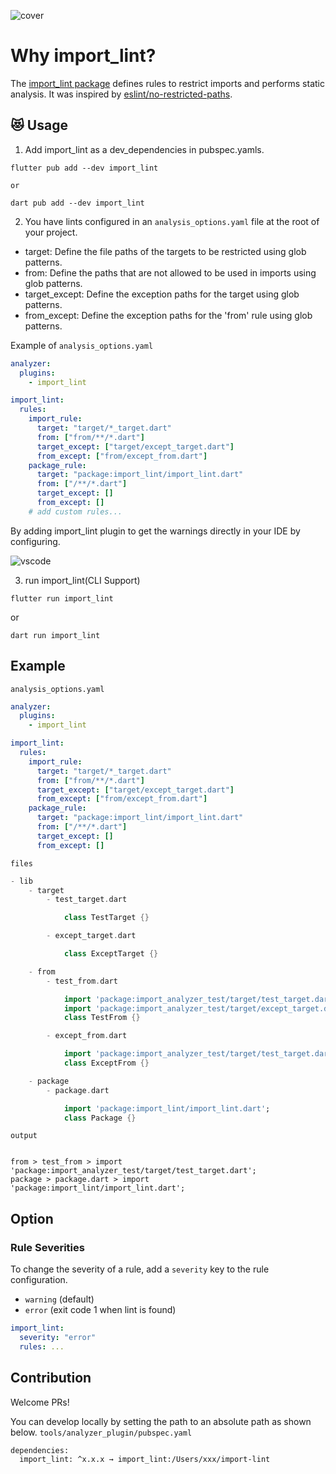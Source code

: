 ![cover](https://raw.githubusercontent.com/kawa1214/import-lint/main/resources/cover.png)

# Why import_lint?

The [import_lint package](https://pub.dev/packages/import_lint) defines rules to restrict imports and performs static analysis. It was inspired by [eslint/no-restricted-paths](https://github.com/import-js/eslint-plugin-import/blob/main/docs/rules/no-restricted-paths.md).

## 😻 Usage

1. Add import_lint as a dev_dependencies in pubspec.yamls.

```
flutter pub add --dev import_lint

or

dart pub add --dev import_lint
```

2. You have lints configured in an `analysis_options.yaml` file at the root of your project.

- target: Define the file paths of the targets to be restricted using glob patterns.
- from: Define the paths that are not allowed to be used in imports using glob patterns.
- target_except: Define the exception paths for the target using glob patterns.
- from_except: Define the exception paths for the 'from' rule using glob patterns.

Example of `analysis_options.yaml`

```yaml
analyzer:
  plugins:
    - import_lint

import_lint:
  rules:
    import_rule:
      target: "target/*_target.dart"
      from: ["from/**/*.dart"]
      target_except: ["target/except_target.dart"]
      from_except: ["from/except_from.dart"]
    package_rule:
      target: "package:import_lint/import_lint.dart"
      from: ["/**/*.dart"]
      target_except: []
      from_except: []
    # add custom rules...
```

By adding import_lint plugin to get the warnings directly in your IDE by configuring.

![vscode](https://raw.githubusercontent.com/kawa1214/import-lint/main/resources/vscode.png)

3. run import_lint(CLI Support)

```
flutter run import_lint
```

or

```
dart run import_lint
```

## Example

`analysis_options.yaml`

```yaml
analyzer:
  plugins:
    - import_lint

import_lint:
  rules:
    import_rule:
      target: "target/*_target.dart"
      from: ["from/**/*.dart"]
      target_except: ["target/except_target.dart"]
      from_except: ["from/except_from.dart"]
    package_rule:
      target: "package:import_lint/import_lint.dart"
      from: ["/**/*.dart"]
      target_except: []
      from_except: []
```

`files`

```dart
- lib
    - target
        - test_target.dart

            class TestTarget {}

        - except_target.dart

            class ExceptTarget {}

    - from
        - test_from.dart

            import 'package:import_analyzer_test/target/test_target.dart';
            import 'package:import_analyzer_test/target/except_target.dart';
            class TestFrom {}

        - except_from.dart

            import 'package:import_analyzer_test/target/test_target.dart';
            class ExceptFrom {}

    - package
        - package.dart

            import 'package:import_lint/import_lint.dart';
            class Package {}
```

`output`

```{dart}

from > test_from > import 'package:import_analyzer_test/target/test_target.dart';
package > package.dart > import 'package:import_lint/import_lint.dart';

```

## Option

### Rule Severities

To change the severity of a rule, add a `severity` key to the rule configuration.

- `warning` (default)
- `error` (exit code 1 when lint is found)

```yaml
import_lint:
  severity: "error"
  rules: ...
```

## Contribution

Welcome PRs!

You can develop locally by setting the path to an absolute path as shown below.
`tools/analyzer_plugin/pubspec.yaml`

```
dependencies:
  import_lint: ^x.x.x → import_lint:/Users/xxx/import-lint
```
